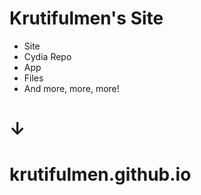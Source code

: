 # Krutifulmen's Site

* Site
* Cydia Repo
* App
* Files
* And more, more, more!

# ↓
# krutifulmen.github.io
